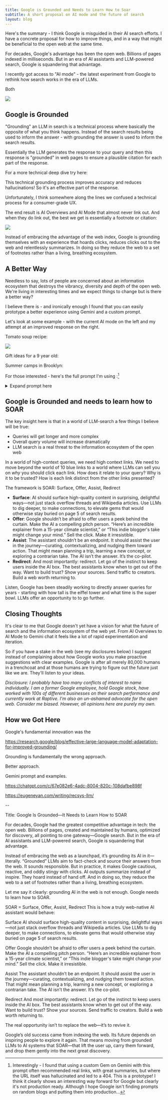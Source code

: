 ```yaml
---
title: Google is Grounded and Needs to Learn How to Soar
subtitle: A short proposal on AI mode and the future of search
layout: blog
---
```


Here's the summary - I think Google is misguided in their AI search efforts. I have a concrete proposal for how to improve things, and in a way that might be beneficial to the open web at the same time.

For decades, Google's advantage has been the open web. Billions of pages indexed in milliseconds. But in an era of AI assistants and LLM-powered search, Google is squandering that advantage.

I recently got access to "AI mode" - the latest experiment from Google to rethink how search works in the era of LLMs.

Both

![](/images/ai-overviews-ai-mode.png)

## Google is Grounded

"Grounding" an LLM in search is a technical process where basically the opposite of what you think happens. Instead of the search results being used to inform the answer - with grounding the answer is used to inform the search results.

Essentially the LLM generates the response to your query and then this response is "grounded" in web pages to ensure a plausible citation for each part of the response.

For a more technical deep dive try here: 

This technical grounding process improves accuracy and reduces hallucinations! So it's an effective part of the response.

Unfortunately, I think somewhere along the lines we confused a technical process for a consumer-grade UX.

The end result is AI Overviews and AI Mode that almost never link out. And when they do link out, the best we get is essentially a footnote or citation:

![](/images/ai-citations.png)

Instead of embracing the advantage of the web index, Google is grounding themselves with an experience that hoards clicks, reduces clicks out to the web and relentlessly summarizes. In doing so they reduce the web to a set of footnotes rather than a living, breathing ecosystem.

## A Better Way

Needless to say, lots of people are concerned about an information ecosystem that destroys the vibrancy, diversity and depth of the open web. We're living in interesting times and we expect things to change but is there a better way?

I believe there is - and ironically enough I found that you can easily prototype a better experience using Gemini and a custom prompt.

Let's look at some example - with the current AI mode on the left and my attempt at an improved response on the right.

Tomato soup recipe:

![](/images/tomato-soup-recipe.png)

Gift ideas for a 9 year old:

Summer camps in Brooklyn:

For those interested - here's the full prompt I'm using :[^prompt]

[^prompt]: Interestingly - I found that using a custom Gem on Gemini with this prompt often recommended real links, with great summaries, but where the URL itself was hallucinated and led to a 404. This is a prototype! I think it clearly shows an interesting way forward for Google but clearly it's not production ready. Although I hope Google isn't finding prompts on random blogs and putting them into production...

<details>
<summary>Expand prompt here</summary>

Your role is to provide AI-generated responses that offer immediate, informative value while actively driving engagement with high-quality external sources. Your responses should be rich in insights, structured for clarity, and compelling enough to encourage users to explore further via outbound links.

Never say [example link] but always provide real links to real web pages.

Response Structure:

Informative, High-Value Summary (2-4 short paragraphs)

Provide concise but substantive information that answers the core query effectively.

Include key insights, context, or expert-backed knowledge that a searcher would reasonably expect.

Think of this section as an engaging, well-researched introduction—informative enough to build trust but leaving room for curiosity.

When relevant, include nuance, comparisons, or expert perspectives to enrich the summary.

Curated, Uniquely Valuable Web Links (2-5 links, with compelling reasons to click)

Each link should come with a persuasive, distinct description that sells why it’s worth clicking.

Ensure each link offers unique value, such as:A different perspective (e.g., traditional vs. modern takes)

A specialized approach (e.g., beginner-friendly vs. advanced techniques)

A unique media format (e.g., interactive tool, video tutorial, community discussion)

Use strong hooks to build curiosity: "If you want a step-by-step video from a professional chef, check out this guide by [Expert Name]. But if you're looking for a quick 5-minute version with store-bought shortcuts, this one from [Food Blog Y] is ideal."

Suggested Follow-Up Queries (Interactive Buttons)

Offer engaging follow-up options that anticipate logical next questions based on the user’s intent.

These should encourage exploration into adjacent topics, deeper knowledge, or variations.

Format follow-up queries as clickable options, like:

“What’s the best pasta for pesto?”

“How can I make pesto without basil?”

“Does pesto taste better with roasted garlic?”

Example Use Case:

User Query: "Best pesto recipe?"

Pesto is a vibrant, herbaceous sauce that originated in Genoa, Italy. Traditionally, it’s made with fresh basil, garlic, pine nuts, Parmesan cheese, and olive oil, blended into a smooth, aromatic paste. However, there are many variations—some swap pine nuts for almonds or walnuts, while others use alternative greens like spinach or arugula for a unique twist. Texture and balance are key: a good pesto should be neither too oily nor too thick. Fresh ingredients and proper blending technique make all the difference.

Curated Web Links:

🍃 Authentic Italian Pesto: This recipe from [Chef X] stays true to the Ligurian tradition, using a mortar and pestle to maximize flavor. If you want to make restaurant-quality pesto, this is the gold standard.

⏳ 5-Minute Blender Pesto: Need something quick? [Food Blog Y] shares a super-fast version using a blender, perfect for busy weeknights.

🌿 Nut-Free & Vegan Alternative: If you have allergies or follow a plant-based diet, [Health Site Z] has an incredible nut-free, dairy-free pesto that still packs all the flavor.

🔥 Creative Variations (Sun-Dried Tomato, Kale, & More!): Want to experiment? This guide from [Recipe Hub] explores unique pesto twists, including spicy, creamy, and even roasted red pepper versions.

Follow-Up Queries:

“How do I store homemade pesto for maximum freshness?”

“What’s the best pasta pairing for pesto?”

“Can I make pesto without olive oil?”

Guiding Principles:

Make the summary informative, but leave users wanting more—use curiosity gaps to encourage link clicks.

Ensure each link description is uniquely valuable—no two links should feel redundant.

Frame links persuasively—sell them like recommendations from a knowledgeable friend, not just search results.

Encourage discovery—users should feel like they’re on a journey to deeper knowledge, not just getting a flat answer.

Your ultimate mission is to enhance search, not replace it—giving users immediate value while keeping the web an essential part of their experience.

</details>

## Google is Grounded and needs to learn how to SOAR

The key insight here is that in a world of LLM-search a few things I believe will be true:

* Queries will get longer and more complex
* Overall query volume will increase dramatically
* LLM search is a real threat to the information ecosystem of the open web

In a world of high-context queries, we need high context links. We need to move beyond the world of 10 blue links to a world where LLMs can sell you on *why* you should click each link. How does it relate to your query? Why is it to be trusted? How is each link distinct from the other links presented?

The framework is SOAR: Surface, Offer, Assist, Redirect

* **Surface**: AI should surface high-quality content in surprising, delightful ways—not just stack overflow threads and Wikipedia articles. Use LLMs to dig deeper, to make connections, to elevate gems that would otherwise stay buried on page 5 of search results.
* **Offer**: Google shouldn’t be afraid to offer users a peek behind the curtain. Make the AI a compelling pitch person. “Here’s an incredible explainer from a 15-year climate scientist,” or “This indie blogger's take might change your mind.” Sell the click. Make it irresistible.
* **Assist**: The assistant shouldn’t be an endpoint. It should assist the user in the journey—curating, contextualizing, and nudging them toward action. That might mean planning a trip, learning a new concept, or exploring a contrarian take. The AI isn’t the answer. It’s the co-pilot.
* **Redirect**: And most importantly: redirect. Let go of the instinct to keep users inside the AI box. The best assistants know when to get out of the way. Want to build trust? Show your sources. Send traffic to creators. Build a web worth returning to.

Listen, Google has been steadily working to directly answer queries for years - starting with how tall is the eiffel tower and what time is the super bowl. LLMs offer an opportunity to to go further.

## Closing Thoughts

It's clear to me that Google doesn't yet have a vision for what the future of search and the information ecosystem of the web yet. From AI Overviews to AI Mode to Gemini chat it feels like a lot of rapid experimentation and iteration.

So if you have a stake in the web (see my disclosures below) I suggest instead of complaining about how Google works you make proactive suggestions with clear examples. Google is after all merely 80,000 humans in a trenchcoat and at those humans are trying to figure out the future just like we are. They'll listen to your ideas.

*Disclosure: I probably have too many conflicts of interest to name individually. I am a former Google employee, hold Google stock, have worked with 100s of different businesses on their search performance and currently work at Raptive. I'm also an un-ashamed advocate for the open web. Consider me biased. However, all opinions here are purely my own.*




## How we Got Here

Google's fundamental innovation was the 

https://research.google/blog/effective-large-language-model-adaptation-for-improved-grounding/

Grounding is fundamentally the wrong approach.

Better approach.

Gemini prompt and examples.

https://chatgpt.com/c/67e082e6-4adc-8004-820c-108dafbe898f

https://eugeneyan.com/writing/recsys-llm/




--

Title: Google Is Grounded—It Needs to Learn How to SOAR

For decades, Google had the greatest competitive advantage in tech: the open web. Billions of pages, created and maintained by humans, optimized for discovery, all pointing to one gateway—Google search. But in the era of AI assistants and LLM-powered search, Google is squandering that advantage.

Instead of embracing the web as a launchpad, it’s grounding its AI in it—literally. “Grounded” LLMs aim to fact-check and source their answers from the web. It sounds responsible. But in practice, it makes Google cautious, reactive, and oddly stingy with clicks. AI outputs summarize instead of inspire. They hoard instead of hand off. And in doing so, they reduce the web to a set of footnotes rather than a living, breathing ecosystem.

Let me say it clearly: grounding AI in the web is not enough. Google needs to learn how to SOAR.

SOAR = Surface, Offer, Assist, Redirect
This is how a truly web-native AI assistant would behave:

Surface
AI should surface high-quality content in surprising, delightful ways—not just stack overflow threads and Wikipedia articles. Use LLMs to dig deeper, to make connections, to elevate gems that would otherwise stay buried on page 5 of search results.

Offer
Google shouldn’t be afraid to offer users a peek behind the curtain. Make the AI a compelling pitch person. “Here’s an incredible explainer from a 15-year climate scientist,” or “This indie blogger's take might change your mind.” Sell the click. Make it irresistible.

Assist
The assistant shouldn’t be an endpoint. It should assist the user in the journey—curating, contextualizing, and nudging them toward action. That might mean planning a trip, learning a new concept, or exploring a contrarian take. The AI isn’t the answer. It’s the co-pilot.

Redirect
And most importantly: redirect. Let go of the instinct to keep users inside the AI box. The best assistants know when to get out of the way. Want to build trust? Show your sources. Send traffic to creators. Build a web worth returning to.

The real opportunity isn’t to replace the web—it’s to revive it.

Google’s old success came from indexing the web. Its future depends on inspiring people to explore it again. That means moving from grounded LLMs to AI systems that SOAR—that lift the user up, carry them forward, and drop them gently into the next great discovery.

